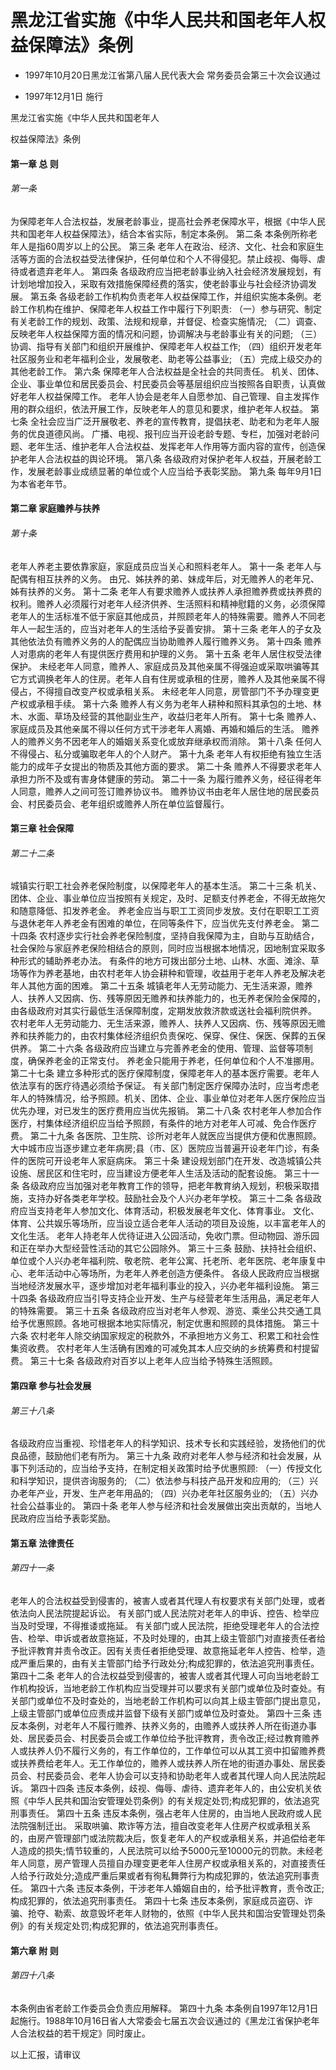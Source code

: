 # 黑龙江省实施《中华人民共和国老年人权益保障法》条例

- 1997年10月20日黑龙江省第八届人民代表大会
  常务委员会第三十次会议通过

- 1997年12月1日
  施行

<!-- INFO END -->

黑龙江省实施《中华人民共和国老年人

权益保障法》条例

#### 第一章 总 则

###### 第一条

为保障老年人合法权益，发展老龄事业，提高社会养老保障水平，根据《中华人民共和国老年人权益保障法》，结合本省实际，制定本条例。 第二条 本条例所称老年人是指60周岁以上的公民。 第三条 老年人在政治、经济、文化、社会和家庭生活等方面的合法权益受法律保护，任何单位和个人不得侵犯。禁止歧视、侮辱、虐待或者遗弃老年人。 第四条 各级政府应当把老龄事业纳入社会经济发展规划，有计划地增加投入，采取有效措施保障经费的落实，使老龄事业与社会经济协调发展。 第五条 各级老龄工作机构负责老年人权益保障工作，并组织实施本条例。老龄工作机构在维护、保障老年人权益工作中履行下列职责: （一）参与研究、制定有关老龄工作的规划、政策、法规和规章，并督促、检查实施情况; （二）调查、反映老年人权益保障方面的情况和问题，协调解决与老龄事业有关的问题; （三）协调、指导有关部门和组织开展维护、保障老年人权益工作; （四）组织开发老年社区服务业和老年福利企业，发展敬老、助老等公益事业; （五）完成上级交办的其他老龄工作。 第六条 保障老年人合法权益是全社会的共同责任。 机关、团体、企业、事业单位和居民委员会、村民委员会等基层组织应当按照各自职责，认真做好老年人权益保障工作。 老年人协会是老年人自愿参加、自己管理、自主发挥作用的群众组织，依法开展工作，反映老年人的意见和要求，维护老年人权益。 第七条 全社会应当广泛开展敬老、养老的宣传教育，提倡扶老、助老和为老年人服务的优良道德风尚。 广播、电视、报刊应当开设老龄专题、专栏，加强对老龄问题、老年生活、维护老年人合法权益、发挥老年人作用等方面内容的宣传，创造保护老年人合法权益的舆论环境。 第八条 各级政府对保护老年人权益，开展老龄工作，发展老龄事业成绩显著的单位或个人应当给予表彰奖励。 第九条 每年9月1日为本省老年节。

#### 第二章 家庭赡养与扶养

###### 第十条

老年人养老主要依靠家庭，家庭成员应当关心和照料老年人。 第十一条 老年人与配偶有相互扶养的义务。 由兄、姊扶养的弟、妹成年后，对无赡养人的老年兄、姊有扶养的义务。 第十二条 老年人有要求赡养人或扶养人承担赡养费或扶养费的权利。赡养人必须履行对老年人经济供养、生活照料和精神慰籍的义务，必须保障老年人的生活标准不低于家庭其他成员，并照顾老年人的特殊需要。赡养人不同老年人一起生活的，应当对老年人的生活给予妥善安排。 第十三条 老年人的子女及其他依法负有赡养义务的人的配偶应当协助赡养人履行赡养义务。 第十四条 赡养人对患病的老年人有提供医疗费用和护理的义务。 第十五条 老年人居住权受法律保护。 未经老年人同意，赡养人、家庭成员及其他亲属不得强迫或采取哄骗等其它方式调换老年人的住房。老年人自有住房或承租的住房，赡养人及其他亲属不得侵占，不得擅自改变产权或承租关系。 未经老年人同意，房管部门不予办理变更产权或承租手续。 第十六条 赡养人有义务为老年人耕种和照料其承包的土地、林木、水面、草场及经营的其他副业生产，收益归老年人所有。 第十七条 赡养人、家庭成员及其他亲属不得以任何方式干涉老年人离婚、再婚和婚后的生活。 赡养人的赡养义务不因老年人的婚姻关系变化或放弃继承权而消除。 第十八条 任何人不得侵占、私分或骗取老年人的个人财产。 第十九条 老年人有权拒绝有独立生活能力的成年子女提出的物质及其他方面的要求。 第二十条 赡养人不得要求老年人承担力所不及或有害身体健康的劳动。 第二十一条 为履行赡养义务，经征得老年人同意，赡养人之间可签订赡养协议书。 赡养协议书由老年人居住地的居民委员会、村民委员会、老年组织或赡养人所在单位监督履行。

#### 第三章 社会保障

###### 第二十二条

城镇实行职工社会养老保险制度，以保障老年人的基本生活。 第二十三条 机关、团体、企业、事业单位应当按照有关规定，及时、足额支付养老金，不得无故拖欠和随意降低、扣发养老金。 养老金应当与职工工资同步发放。支付在职职工工资与退休老年人养老金有困难的单位，在同等条件下，应当优先支付养老金。 第二十四条 农村逐步实行社会养老保险制度，坚持自我保障为主，自助与互助结合，社会保险与家庭养老保险相结合的原则，同时应当根据本地情况，因地制宜采取多种形式的辅助养老办法。 有条件的地方可拨出部分土地、山林、水面、滩涂、草场等作为养老基地，由农村老年人协会耕种和管理，收益用于老年人养老及解决老年人其他方面的困难。 第二十五条 城镇老年人无劳动能力、无生活来源，赡养人、扶养人又因病、伤、残等原因无赡养和扶养能力的，也无养老保险金保障的，由各级政府对其实行最低生活保障制度，定期发放救济款或送社会福利院供养。 农村老年人无劳动能力、无生活来源，赡养人、扶养人又因病、伤、残等原因无赡养和扶养能力的，由农村集体经济组织负责保吃、保穿、保住、保医、保葬的五保供养。 第二十六条 各级政府应当建立与完善养老金的使用、管理、监督等项制度，确保养老金的正常支付。 养老金只能用于养老，任何单位和个人不准挪用。 第二十七条 建立多种形式的医疗保障制度，保障老年人的基本医疗需要。老年人依法享有的医疗待遇必须给予保证。 有关部门制定医疗保障办法时，应当考虑老年人的特殊情况，给予照顾。机关、团体、企业、事业单位对老年人医疗保险应当优先办理，对已发生的医疗费用应当优先报销。 第二十八条 农村老年人参加合作医疗，村集体经济组织应当给予照顾，有条件的地方对老年人可减、免合作医疗费。 第二十九条 各医院、卫生院、诊所对老年人就医应当提供方便和优惠照顾。大中城市应当逐步建立老年病房;县（市、区）医院应当普遍开设老年门诊，有条件的医院可开设老年人家庭病床。 第三十条 建设规划部门在开发、改造城镇公共设施、居民区和住宅时，应当建设方便老年人生活及活动的配套设施。 第三十一条 各级政府应当加强对老年教育工作的领导，把老年教育纳入规划，积极采取措施，支持办好各类老年学校。鼓励社会及个人兴办老年学校。 第三十二条 各级政府应当支持老年人参加文化、体育活动，积极发展老年文化、体育事业。 文化、体育、公共娱乐等场所，应当设立适合老年人活动的项目及设施，以丰富老年人的文化生活。 老年人持老年人优待证进入公园活动，免收门票。但动物园、游乐园和正在举办大型经营性活动的其它公园除外。 第三十三条 鼓励、扶持社会组织、单位或个人兴办老年福利院、敬老院、老年公寓、托老所、老年医院、老年康复中心、老年活动中心等场所，为老年人养老创造方便条件。 各级人民政府应当根据当地经济发展水平，逐步增加对老年福利事业的投入，兴办老年福利设施。 第三十四条 各级政府应当引导支持企业开发、生产与经营老年生活用品，满足老年人的特殊需要。 第三十五条 各级政府应当对老年人参观、游览、乘坐公共交通工具给予优惠照顾。各地可根据本地实际情况，制定优惠和照顾的具体措施。 第三十六条 农村老年人除交纳国家规定的税款外，不承担地方义务工、积累工和社会性集资收费。 农村老年人生活确有困难的可减免其本人应交纳的乡统筹费和村提留费。 第三十七条 各级政府对百岁以上老年人应当给予特殊生活照顾。

#### 第四章 参与社会发展

###### 第三十八条

各级政府应当重视、珍惜老年人的科学知识、技术专长和实践经验，发扬他们的优良品德，鼓励他们老有所为。 第三十九条 政府对老年人参与经济和社会发展，从事下列活动的，应当给予支持，在制定相关政策时给予优惠照顾: （一）传授文化和科学知识，提供咨询服务的; （二）依法参与科技产品开发和应用的; （三）兴办老年产业，开发、生产老年用品的; （四）兴办老年社区服务业的; （五）兴办社会公益事业的。 第四十条 老年人参与经济和社会发展做出突出贡献的，当地人民政府应当给予表彰奖励。

#### 第五章 法律责任

###### 第四十一条

老年人的合法权益受到侵害的，被害人或者其代理人有权要求有关部门处理，或者依法向人民法院提起诉讼。 有关部门或人民法院对老年人的申诉、控告、检举应当及时受理，不得推诿或拖延。 有关部门或人民法院，拒绝受理老年人的合法控告、检举、申诉或者故意拖延，不及时处理的，由其上级主管部门对直接责任者给予批评教育并责令改正。因有关责任者拒绝受理、故意拖延老年人控告、检举，造成严重后果的，由有关主管部门给予行政处分;构成犯罪的，依法追究刑事责任。 第四十二条 老年人的合法权益受到侵害的，被害人或者其代理人可向当地老龄工作机构投诉，当地老龄工作机构应当受理并可以要求有关部门或单位及时查处。有关部门或单位不及时查处的，当地老龄工作机构可以向其上级主管部门提出意见，上级主管部门或单位应责成并监督下级有关部门或单位及时查处。 第四十三条 违反本条例，对老年人不履行赡养、扶养义务的，由赡养人或扶养人所在街道办事处、居民委员会、村民委员会或工作单位给予批评教育，责令改正;经过教育赡养人或扶养人仍不履行义务的，有工作单位的，工作单位可以从其工资中扣留赡养费或扶养费给老年人。无工作单位的，赡养人或扶养人所在地的街道办事处、居民委员会、村民委员会、老年人协会可以支持和协助老年人或者其代理人向人民法院起诉。 第四十四条 违反本条例，歧视、侮辱、虐待、遗弃老年人的，由公安机关依照《中华人民共和国治安管理处罚条例》的有关规定处罚;构成犯罪的，依法追究刑事责任。 第四十五条 违反本条例，强占老年人住房的，由当地人民政府或人民法院强制迁出。 采取哄骗、欺诈等方法，擅自改变老年人住房产权或承租关系的，由房产管理部门或法院裁决后，恢复老年人的产权或承租关系，并追偿给老年人造成的损失;情节较重的，人民法院可以给予5000元至10000元的罚款。未经老年人同意，房产管理人员擅自办理变更老年人住房产权或承租关系的，对直接责任人给予行政处分;造成严重后果或者有徇私舞弊行为构成犯罪的，依法追究刑事责任。 第四十六条 违反本条例，干涉老年人婚姻自由的，给予批评教育，责令改正;构成犯罪的，依法追究刑事责任。 第四十七条 违反本条例，家庭成员盗窃、诈骗、抢夺、勒索、故意毁坏老年人财物的，依照《中华人民共和国治安管理处罚条例》的有关规定处罚;构成犯罪的，依法追究刑事责任。

#### 第六章 附 则

###### 第四十八条

本条例由省老龄工作委员会负责应用解释。 第四十九条 本条例自1997年12月1日起施行。1988年10月16日省人大常委会七届五次会议通过的《黑龙江省保护老年人合法权益的若干规定》同时废止。

以上汇报，请审议
